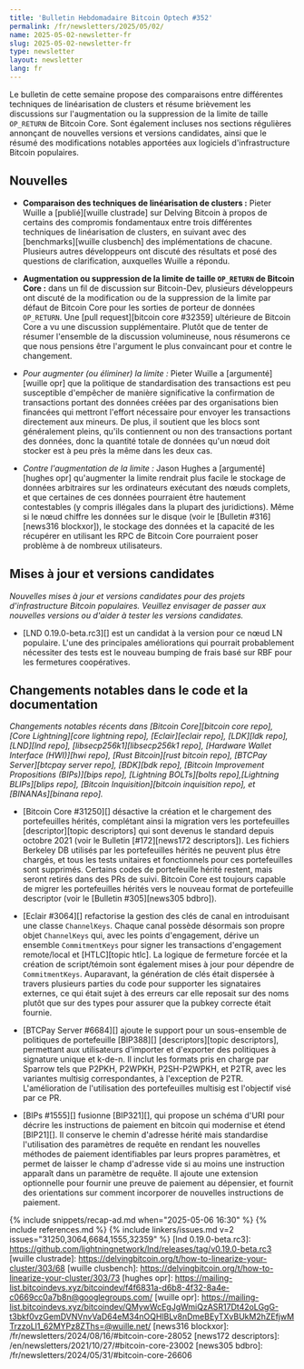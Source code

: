 ```yaml
---
title: 'Bulletin Hebdomadaire Bitcoin Optech #352'
permalink: /fr/newsletters/2025/05/02/
name: 2025-05-02-newsletter-fr
slug: 2025-05-02-newsletter-fr
type: newsletter
layout: newsletter
lang: fr
---
```

Le bulletin de cette semaine propose des comparaisons entre différentes techniques de
linéarisation de clusters et résume brièvement les discussions sur l'augmentation ou la suppression
de la limite de taille `OP_RETURN` de Bitcoin Core. Sont également incluses nos sections régulières
annonçant de nouvelles versions et versions candidates, ainsi que le résumé des
modifications notables apportées aux logiciels d'infrastructure Bitcoin populaires.

## Nouvelles

- **Comparaison des techniques de linéarisation de clusters :**
  Pieter Wuille a [publié][wuille clustrade] sur Delving Bitcoin à propos de certains des compromis
  fondamentaux entre trois différentes techniques de linéarisation de clusters, en suivant avec des
  [benchmarks][wuille clusbench] des implémentations de chacune. Plusieurs autres développeurs ont
  discuté des résultats et posé des questions de clarification, auxquelles Wuille a répondu.

- **Augmentation ou suppression de la limite de taille `OP_RETURN` de Bitcoin Core :**
  dans un fil de discussion sur Bitcoin-Dev, plusieurs développeurs ont discuté de la modification ou
  de la suppression de la limite par défaut de Bitcoin Core pour les sorties de porteur de données
  `OP_RETURN`. Une [pull request][bitcoin core #32359] ultérieure de Bitcoin Core a vu une discussion
  supplémentaire. Plutôt que de tenter de résumer l'ensemble de la discussion volumineuse, nous
  résumerons ce que nous pensions être l'argument le plus convaincant pour et contre le changement.

- *Pour augmenter (ou éliminer) la limite :* Pieter Wuille a [argumenté][wuille opr] que la
  politique de standardisation des transactions est peu susceptible d'empêcher de manière significative la
  confirmation de transactions portant des données créées par des organisations bien financées qui
  mettront l'effort nécessaire pour envoyer les transactions directement aux mineurs. De plus, il
  soutient que les blocs sont généralement pleins, qu'ils contiennent ou non des transactions portant
  des données, donc la quantité totale de données qu'un nœud doit stocker est à peu près la même dans
  les deux cas.

- *Contre l'augmentation de la limite :* Jason Hughes a [argumenté][hughes opr] qu'augmenter la
  limite rendrait plus facile le stockage de données arbitraires sur les ordinateurs exécutant des
  nœuds complets, et que certaines de ces données pourraient être hautement contestables (y compris
  illégales dans la plupart des juridictions). Même si le nœud chiffre les données sur le disque (voir
  le [Bulletin #316][news316 blockxor]), le stockage des données et la capacité de les récupérer en
  utilisant les RPC de Bitcoin Core pourraient poser problème à de nombreux utilisateurs.

## Mises à jour et versions candidates

_Nouvelles mises à jour et versions candidates pour des projets d'infrastructure Bitcoin populaires.
Veuillez envisager de passer aux nouvelles versions ou d'aider à tester
les versions candidates._

- [LND 0.19.0-beta.rc3][] est un candidat à la version pour ce nœud LN populaire. L'une des
  principales améliorations qui pourrait probablement nécessiter des tests est le nouveau bumping de
  frais basé sur RBF pour les fermetures coopératives.

## Changements notables dans le code et la documentation

_Changements notables récents dans [Bitcoin Core][bitcoin core repo], [Core Lightning][core lightning
repo], [Eclair][eclair repo], [LDK][ldk repo], [LND][lnd repo], [libsecp256k1][libsecp256k1 repo],
[Hardware Wallet Interface (HWI)][hwi repo], [Rust Bitcoin][rust bitcoin repo], [BTCPay
Server][btcpay server repo], [BDK][bdk repo], [Bitcoin Improvement
Propositions (BIPs)][bips repo], [Lightning BOLTs][bolts repo],[Lightning BLIPs][blips repo],
[Bitcoin Inquisition][bitcoin inquisition repo], et [BINANAs][binana repo]._

- [Bitcoin Core #31250][] désactive la création et le chargement des portefeuilles hérités,
  complétant ainsi la migration vers les portefeuilles [descriptor][topic descriptors] qui sont
  devenus le standard depuis octobre 2021 (voir le Bulletin [#172][news172 descriptors]). Les fichiers
  Berkeley DB utilisés par les portefeuilles hérités ne peuvent plus être chargés, et tous les tests
  unitaires et fonctionnels pour ces portefeuilles sont supprimés. Certains codes de portefeuille
  hérité restent, mais seront retirés dans des PRs de suivi. Bitcoin Core est toujours capable de
  migrer les portefeuilles hérités vers le nouveau format de portefeuille descriptor (voir le [Bulletin
  #305][news305 bdbro]).

- [Eclair #3064][] refactorise la gestion des clés de canal en introduisant une classe
  `ChannelKeys`. Chaque canal possède désormais son propre objet `ChannelKeys` qui, avec les points
  d'engagement, dérive un ensemble `CommitmentKeys` pour signer les transactions d'engagement
  remote/local et [HTLC][topic htlc]. La logique de fermeture forcée et la création de script/témoin
  sont également mises à jour pour dépendre de `CommitmentKeys`. Auparavant, la génération de clés
  était dispersée à travers plusieurs parties du code pour supporter les signataires externes, ce qui
  était sujet à des erreurs car elle reposait sur des noms plutôt que sur des types pour assurer que
  la pubkey correcte était fournie.

- [BTCPay Server #6684][] ajoute le support pour un sous-ensemble de politiques de portefeuille
  [BIP388][] [descriptors][topic descriptors], permettant aux utilisateurs d'importer et d'exporter
  des politiques à signature unique et k-de-n. Il inclut les formats pris en charge par Sparrow tels
  que P2PKH, P2WPKH, P2SH-P2WPKH, et P2TR, avec les variantes multisig correspondantes, à l'exception
  de P2TR. L'amélioration de l'utilisation des portefeuilles multisig est l'objectif visé par ce PR.

- [BIPs #1555][] fusionne [BIP321][], qui propose un schéma d'URI pour décrire les instructions de
  paiement en bitcoin qui modernise et étend [BIP21][]. Il conserve le chemin d'adresse hérité mais
  standardise l'utilisation des paramètres de requête en rendant les nouvelles méthodes de paiement
  identifiables par leurs propres paramètres, et permet de laisser le champ d'adresse vide si au moins
  une instruction apparaît dans un paramètre de requête. Il ajoute une extension optionnelle pour
  fournir une preuve de paiement au dépensier, et fournit des orientations sur comment incorporer de
  nouvelles instructions de paiement.

{% include snippets/recap-ad.md when="2025-05-06 16:30" %}
{% include references.md %}
{% include linkers/issues.md v=2 issues="31250,3064,6684,1555,32359" %}
[lnd 0.19.0-beta.rc3]: https://github.com/lightningnetwork/lnd/releases/tag/v0.19.0-beta.rc3
[wuille clustrade]: https://delvingbitcoin.org/t/how-to-linearize-your-cluster/303/68
[wuille clusbench]: https://delvingbitcoin.org/t/how-to-linearize-your-cluster/303/73
[hughes opr]: https://mailing-list.bitcoindevs.xyz/bitcoindev/f4f6831a-d6b8-4f32-8a4e-c0669cc0a7b8n@googlegroups.com/
[wuille opr]: https://mailing-list.bitcoindevs.xyz/bitcoindev/QMywWcEgJgWmiQzASR17Dt42oLGgG-t3bkf0vzGemDVNVnvVaD64eM34nOQHlBLv8nDmeBEyTXvBUkM2hZEfjwMTrzzoLl1_62MYPz8ZThs=@wuille.net/
[news316 blockxor]: /fr/newsletters/2024/08/16/#bitcoin-core-28052
[news172 descriptors]: /en/newsletters/2021/10/27/#bitcoin-core-23002
[news305 bdbro]: /fr/newsletters/2024/05/31/#bitcoin-core-26606
